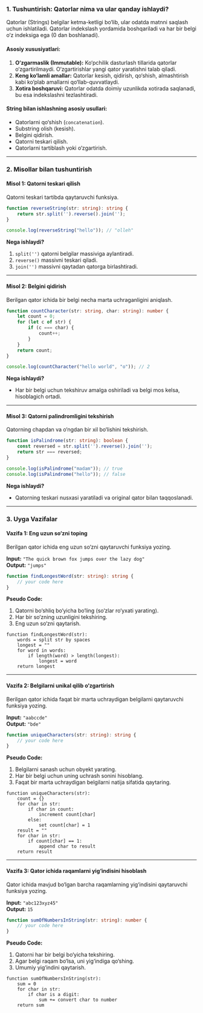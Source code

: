 ### **1. Tushuntirish: Qatorlar nima va ular qanday ishlaydi?**

Qatorlar (Strings) belgilar ketma-ketligi bo‘lib, ular odatda matnni saqlash uchun ishlatiladi. Qatorlar indekslash yordamida boshqariladi va har bir belgi o‘z indeksiga ega (0 dan boshlanadi). 

#### **Asosiy xususiyatlari:**
1. **O‘zgarmaslik (Immutable):** Ko‘pchilik dasturlash tillarida qatorlar o‘zgartirilmaydi. O‘zgartirishlar yangi qator yaratishni talab qiladi.
2. **Keng ko‘lamli amallar:** Qatorlar kesish, qidirish, qo‘shish, almashtirish kabi ko‘plab amallarni qo‘llab-quvvatlaydi.
3. **Xotira boshqaruvi:** Qatorlar odatda doimiy uzunlikda xotirada saqlanadi, bu esa indekslashni tezlashtiradi.

#### **String bilan ishlashning asosiy usullari:**
- Qatorlarni qo‘shish (`concatenation`).
- Substring olish (kesish).
- Belgini qidirish.
- Qatorni teskari qilish.
- Qatorlarni tartiblash yoki o‘zgartirish.

---

### **2. Misollar bilan tushuntirish**

#### **Misol 1: Qatorni teskari qilish**
Qatorni teskari tartibda qaytaruvchi funksiya.

```typescript
function reverseString(str: string): string {
    return str.split('').reverse().join('');
}

console.log(reverseString("hello")); // "olleh"
```

**Nega ishlaydi?**  
1. `split('')` qatorni belgilar massiviga aylantiradi.  
2. `reverse()` massivni teskari qiladi.  
3. `join('')` massivni qaytadan qatorga birlashtiradi.

---

#### **Misol 2: Belgini qidirish**
Berilgan qator ichida bir belgi necha marta uchraganligini aniqlash.

```typescript
function countCharacter(str: string, char: string): number {
    let count = 0;
    for (let c of str) {
        if (c === char) {
            count++;
        }
    }
    return count;
}

console.log(countCharacter("hello world", "o")); // 2
```

**Nega ishlaydi?**  
- Har bir belgi uchun tekshiruv amalga oshiriladi va belgi mos kelsa, hisoblagich ortadi.

---

#### **Misol 3: Qatorni palindromligini tekshirish**
Qatorning chapdan va o‘ngdan bir xil bo‘lishini tekshirish.

```typescript
function isPalindrome(str: string): boolean {
    const reversed = str.split('').reverse().join('');
    return str === reversed;
}

console.log(isPalindrome("madam")); // true
console.log(isPalindrome("hello")); // false
```

**Nega ishlaydi?**  
- Qatorning teskari nusxasi yaratiladi va original qator bilan taqqoslanadi.

---

### **3. Uyga Vazifalar**

#### **Vazifa 1: Eng uzun so‘zni toping**
Berilgan qator ichida eng uzun so‘zni qaytaruvchi funksiya yozing.  

**Input:** `"The quick brown fox jumps over the lazy dog"`  
**Output:** `"jumps"`

```typescript
function findLongestWord(str: string): string {
    // your code here
}
```

**Pseudo Code:**
1. Qatorni bo‘shliq bo‘yicha bo‘ling (so‘zlar ro‘yxati yarating).  
2. Har bir so‘zning uzunligini tekshiring.  
3. Eng uzun so‘zni qaytarish.

```pseudo
function findLongestWord(str):
    words = split str by spaces
    longest = ""
    for word in words:
        if length(word) > length(longest):
            longest = word
    return longest
```

---

#### **Vazifa 2: Belgilarni unikal qilib o‘zgartirish**
Berilgan qator ichida faqat bir marta uchraydigan belgilarni qaytaruvchi funksiya yozing.  

**Input:** `"aabccde"`  
**Output:** `"bde"`

```typescript
function uniqueCharacters(str: string): string {
    // your code here
}
```

**Pseudo Code:**
1. Belgilarni sanash uchun obyekt yarating.  
2. Har bir belgi uchun uning uchrash sonini hisoblang.  
3. Faqat bir marta uchraydigan belgilarni natija sifatida qaytaring.

```pseudo
function uniqueCharacters(str):
    count = {}
    for char in str:
        if char in count:
            increment count[char]
        else:
            set count[char] = 1
    result = ""
    for char in str:
        if count[char] == 1:
            append char to result
    return result
```

---

#### **Vazifa 3: Qator ichida raqamlarni yig‘indisini hisoblash**
Qator ichida mavjud bo‘lgan barcha raqamlarning yig‘indisini qaytaruvchi funksiya yozing.  

**Input:** `"abc123xyz45"`  
**Output:** `15`

```typescript
function sumOfNumbersInString(str: string): number {
    // your code here
}
```

**Pseudo Code:**
1. Qatorni har bir belgi bo‘yicha tekshiring.  
2. Agar belgi raqam bo‘lsa, uni yig‘indiga qo‘shing.  
3. Umumiy yig‘indini qaytarish.

```pseudo
function sumOfNumbersInString(str):
    sum = 0
    for char in str:
        if char is a digit:
            sum += convert char to number
    return sum
```